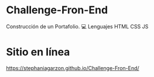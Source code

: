 # Challenge-Fron-End

Construcción de un Portafolio.
💻 Lenguajes HTML CSS JS


# Sitio en línea 
https://stephaniagarzon.github.io/Challenge-Fron-End/
